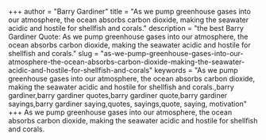+++
author = "Barry Gardiner"
title = "As we pump greenhouse gases into our atmosphere, the ocean absorbs carbon dioxide, making the seawater acidic and hostile for shellfish and corals."
description = "the best Barry Gardiner Quote: As we pump greenhouse gases into our atmosphere, the ocean absorbs carbon dioxide, making the seawater acidic and hostile for shellfish and corals."
slug = "as-we-pump-greenhouse-gases-into-our-atmosphere-the-ocean-absorbs-carbon-dioxide-making-the-seawater-acidic-and-hostile-for-shellfish-and-corals"
keywords = "As we pump greenhouse gases into our atmosphere, the ocean absorbs carbon dioxide, making the seawater acidic and hostile for shellfish and corals.,barry gardiner,barry gardiner quotes,barry gardiner quote,barry gardiner sayings,barry gardiner saying,quotes, sayings,quote, saying, motivation"
+++
As we pump greenhouse gases into our atmosphere, the ocean absorbs carbon dioxide, making the seawater acidic and hostile for shellfish and corals.

